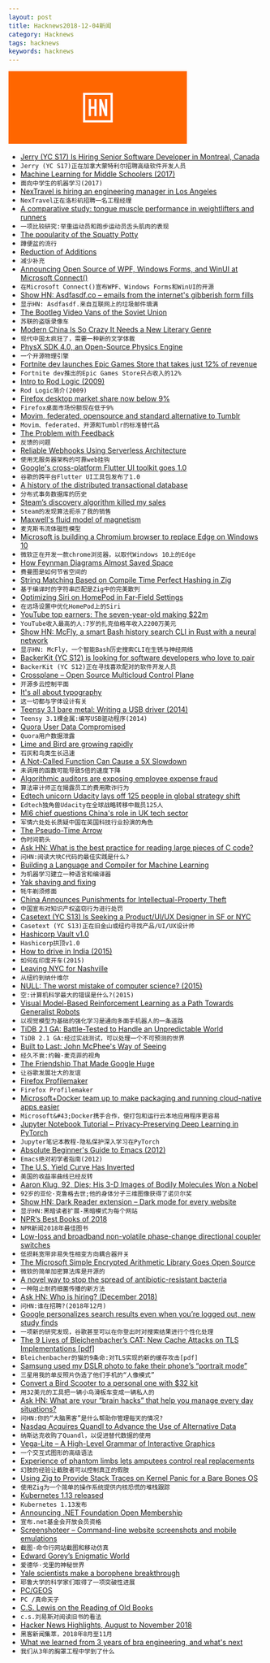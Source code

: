 ```yaml
---
layout: post
title: Hacknews2018-12-04新闻
category: Hacknews
tags: hacknews
keywords: hacknews
---
```


![haccknews-banner](/assets/image/hacknews-banner.jpg)

- [Jerry (YC S17) Is Hiring Senior Software Developer in Montreal, Canada](https://www.workable.com/j/34A79C5205)
- `Jerry (YC S17)正在加拿大蒙特利尔招聘高级软件开发人员`
- [Machine Learning for Middle Schoolers (2017)](https://blog.stephenwolfram.com/2017/05/machine-learning-for-middle-schoolers/)
- `面向中学生的机器学习(2017)`
- [NexTravel is hiring an engineering manager in Los Angeles](https://jobs.lever.co/nextravel/ab56a214-7991-4289-958b-08ba353d406f)
- `NexTravel正在洛杉矶招聘一名工程经理`
- [A comparative study: tongue muscle performance in weightlifters and runners](https://www.ncbi.nlm.nih.gov/pubmed/30460755?dopt=Abstract)
- `一项比较研究:举重运动员和跑步运动员舌头肌肉的表现`
- [The popularity of the Squatty Potty](https://www.theguardian.com/news/2018/nov/30/bowel-movement-change-the-way-you-poo-squatty-potty-toilet)
- `蹲便盆的流行`
- [Reduction of Additions](https://www.excelsiorjet.com/blog/articles/reduction-of-additions/)
- `减少补充`
- [Announcing Open Source of WPF, Windows Forms, and WinUI at Microsoft Connect()](https://blogs.windows.com/buildingapps/2018/12/04/announcing-open-source-of-wpf-windows-forms-and-winui-at-microsoft-connect-2018/)
- `在Microsoft Connect()宣布WPF、Windows Forms和WinUI的开源`
- [Show HN: Asdfasdf.co – emails from the internet&#39;s gibberish form fills](https://medium.com/p/52aad86af33a)
- `显示HN: Asdfasdf.来自互联网上的垃圾邮件填满`
- [The Bootleg Video Vans of the Soviet Union](https://www.theatlantic.com/technology/archive/2018/12/bootleg-video-vans-soviet-union/577060/)
- `苏联的盗版录像车`
- [Modern China Is So Crazy It Needs a New Literary Genre](https://lithub.com/modern-china-is-so-crazy-it-needs-a-new-literary-genre/)
- `现代中国太疯狂了，需要一种新的文学体裁`
- [PhysX SDK 4.0, an Open-Source Physics Engine](https://news.developer.nvidia.com/announcing-physx-sdk-4-0-an-open-source-physics-engine/)
- `一个开源物理引擎`
- [Fortnite dev launches Epic Games Store that takes just 12% of revenue](https://venturebeat.com/2018/12/04/fortnite-dev-launches-epic-games-store-that-takes-just-12-of-revenue/)
- `Fortnite dev推出的Epic Games Store只占收入的12%`
- [Intro to Rod Logic (2009)](http://www.halfbakedmaker.org/blog/58)
- `Rod Logic简介(2009)`
- [Firefox desktop market share now below 9%](https://netmarketshare.com/browser-market-share.aspx?options=%7B%22filter%22%3A%7B%22%24and%22%3A%5B%7B%22deviceType%22%3A%7B%22%24in%22%3A%5B%22Desktop%2Flaptop%22%5D%7D%7D%5D%7D%2C%22dateLabel%22%3A%22Trend%22%2C%22attributes%22%3A%22share%22%2C%22group%22%3A%22browser%22%2C%22sort%22%3A%7B%22share%22%3A-1%7D%2C%22id%22%3A%22browsersDesktop%22%2C%22dateInterval%22%3A%22Monthly%22%2C%22dateStart%22%3A%222017-12%22%2C%22dateEnd%22%3A%222018-11%22%2C%22segments%22%3A%22-1000%22%7D)
- `Firefox桌面市场份额现在低于9%`
- [Movim, federated, opensource and standard alternative to Tumblr](https://nl.movim.eu/?node/pubsub.movim.eu/Movim/hey-tumblr-users-here-is-why-movim-could-be-the-best-platform-to-migrate-to-BpGnsH)
- `Movim、federated、开源和Tumblr的标准替代品`
- [The Problem with Feedback](https://www.theatlantic.com/technology/archive/2018/11/why-ratings-and-feedback-forms-dont-work/575455/)
- `反馈的问题`
- [Reliable Webhooks Using Serverless Architecture](https://medium.com/square-corner-blog/reliable-webhooks-using-serverless-architecture-e009a2096732)
- `使用无服务器架构的可靠web挂钩`
- [Google&#39;s cross-platform Flutter UI toolkit goes 1.0](https://techcrunch.com/2018/12/04/googles-cross-platform-flutter-ui-toolkit-hits-version-1-0/)
- `谷歌的跨平台Flutter UI工具包发布了1.0`
- [A history of the distributed transactional database](https://www.infoq.com/articles/relational-nosql-fauna)
- `分布式事务数据库的历史`
- [Steam’s discovery algorithm killed my sales](http://greyaliengames.com/blog/steams-discovery-algorithm-killed-my-sales/)
- `Steam的发现算法扼杀了我的销售`
- [Maxwell&#39;s fluid model of magnetism](https://arxiv.org/abs/1502.05926)
- `麦克斯韦流体磁性模型`
- [Microsoft is building a Chromium browser to replace Edge on Windows 10](https://www.windowscentral.com/microsoft-building-chromium-powered-web-browser-windows-10)
- `微软正在开发一款chrome浏览器，以取代Windows 10上的Edge`
- [How Feynman Diagrams Almost Saved Space](https://www.quantamagazine.org/why-feynman-diagrams-are-so-important-20160705/)
- `费曼图是如何节省空间的`
- [String Matching Based on Compile Time Perfect Hashing in Zig](https://andrewkelley.me/post/string-matching-comptime-perfect-hashing-zig.html)
- `基于编译时的字符串匹配是Zig中的完美散列`
- [Optimizing Siri on HomePod in Far‑Field Settings](https://machinelearning.apple.com/2018/12/03/optimizing-siri-on-homepod-in-far-field-settings.html)
- `在远场设置中优化HomePod上的Siri`
- [YouTube top earners: The seven-year-old making $22m](https://www.bbc.com/news/business-46427910)
- `YouTube收入最高的人:7岁的扎克伯格年收入2200万美元`
- [Show HN: McFly, a smart Bash history search CLI in Rust with a neural network](https://github.com/cantino/mcfly)
- `显示HN: McFly，一个智能Bash历史搜索CLI在生锈与神经网络`
- [BackerKit (YC S12) is looking for software developers who love to pair](item?id=18603194)
- `BackerKit (YC S12)正在寻找喜欢配对的软件开发人员`
- [Crossplane – Open Source Multicloud Control Plane](https://blog.upbound.io/introducing-crossplane-open-source-multicloud-control-plane/)
- `开源多云控制平面`
- [It&#39;s all about typography](item?id=18588069)
- `这一切都与字体设计有关`
- [Teensy 3.1 bare metal: Writing a USB driver (2014)](http://kevincuzner.com/2014/12/12/teensy-3-1-bare-metal-writing-a-usb-driver/)
- `Teensy 3.1裸金属:编写USB驱动程序(2014)`
- [Quora User Data Compromised](https://blog.quora.com/Quora-Security-Update?share=1)
- `Quora用户数据泄露`
- [Lime and Bird are growing rapidly](https://www.futureengine.org/articles/scooters-are-worth-10b)
- `石灰和鸟类生长迅速`
- [A Not-Called Function Can Cause a 5X Slowdown](https://randomascii.wordpress.com/2018/12/03/a-not-called-function-can-cause-a-5x-slowdown/)
- `未调用的函数可能导致5倍的速度下降`
- [Algorithmic auditors are exposing employee expense fraud](https://www.bloomberg.com/news/articles/2018-11-14/ai-can-now-catch-lies-on-your-expense-report)
- `算法审计师正在揭露员工的费用欺诈行为`
- [Edtech unicorn Udacity lays off 125 people in global strategy shift](https://techcrunch.com/2018/11/29/edtech-unicorn-udacity-lays-off-125-people-in-global-strategy-shift/)
- `Edtech独角兽Udacity在全球战略转移中裁员125人`
- [MI6 chief questions China&#39;s role in UK tech sector](https://www.bbc.com/news/uk-46431810)
- `军情六处处长质疑中国在英国科技行业扮演的角色`
- [The Pseudo-Time Arrow](https://qualiacomputing.com/2018/11/28/the-pseudo-time-arrow-explaining-phenomenal-time-with-implicit-causal-structures-in-networks-of-local-binding/)
- `伪时间箭头`
- [Ask HN: What is the best practice for reading large pieces of C code?](item?id=18597757)
- `问HN:阅读大块C代码的最佳实践是什么?`
- [Building a Language and Compiler for Machine Learning](https://julialang.org/blog/2018/12/ml-language-compiler)
- `为机器学习建立一种语言和编译器`
- [Yak shaving and fixing](https://sophiebits.com/2018/12/03/yak-shaving-fixing.html)
- `牦牛剃须修面`
- [China Announces Punishments for Intellectual-Property Theft](https://www.bloomberg.com/news/articles/2018-12-04/china-announces-new-punishments-for-intellectual-property-theft)
- `中国宣布对知识产权盗窃行为进行处罚`
- [Casetext (YC S13) Is Seeking a Product/UI/UX Designer in SF or NYC](https://jobs.lever.co/casetext/2b724e38-61e4-41e9-8e0b-2620673647f0)
- `Casetext (YC S13)正在旧金山或纽约寻找产品/UI/UX设计师`
- [Hashicorp Vault v1.0](https://www.hashicorp.com/blog/vault-1-0)
- `Hashicorp拱顶v1.0`
- [How to drive in India (2015)](http://theforeignchallenge.com/how_to_drive_in_india/)
- `如何在印度开车(2015)`
- [Leaving NYC for Nashville](http://wesmckinney.com/blog/leaving-nyc-for-nashville/)
- `从纽约到纳什维尔`
- [NULL: The worst mistake of computer science? (2015)](https://www.lucidchart.com/techblog/2015/08/31/the-worst-mistake-of-computer-science/)
- `空:计算机科学最大的错误是什么?(2015)`
- [Visual Model-Based Reinforcement Learning as a Path Towards Generalist Robots](https://bair.berkeley.edu/blog/2018/11/30/visual-rl/)
- `以视觉模型为基础的强化学习是通向多面手机器人的一条道路`
- [TiDB 2.1 GA: Battle-Tested to Handle an Unpredictable World](https://pingcap.com/blog/tidb-2.1-ga-Battle-tested-to-handle-an-unpredictable-world/)
- `TiDB 2.1 GA:经过实战测试，可以处理一个不可预测的世界`
- [Built to Last: John McPhee&#39;s Way of Seeing](https://www.bookforum.com/inprint/025_04/20435)
- `经久不衰:约翰·麦克菲的视角`
- [The Friendship That Made Google Huge](https://www.newyorker.com/magazine/2018/12/10/the-friendship-that-made-google-huge)
- `让谷歌发展壮大的友谊`
- [Firefox Profilemaker](https://ffprofile.com/)
- `Firefox Profilemaker`
- [Microsoft&#43;Docker team up to make packaging and running cloud-native apps easier](https://techcrunch.com/2018/12/04/microsoft-and-docker-team-up-to-make-packaging-and-running-cloud-native-applications-easier/)
- `Microsoft&#43;Docker携手合作，使打包和运行云本地应用程序更容易`
- [Jupyter Notebook Tutorial – Privacy-Preserving Deep Learning in PyTorch](https://github.com/OpenMined/PySyft/tree/master/examples/tutorials)
- `Jupyter笔记本教程-隐私保护深入学习在PyTorch`
- [Absolute Beginner&#39;s Guide to Emacs (2012)](http://www.jesshamrick.com/2012/09/10/absolute-beginners-guide-to-emacs/)
- `Emacs绝对初学者指南(2012)`
- [The U.S. Yield Curve Has Inverted](https://www.bloomberg.com/opinion/articles/2018-12-03/u-s-yield-curve-just-inverted-that-s-huge)
- `美国的收益率曲线已经反转`
- [Aaron Klug, 92, Dies; His 3-D Images of Bodily Molecules Won a Nobel](https://www.nytimes.com/2018/11/30/obituaries/aaron-klug-dead.html)
- `92岁的亚伦·克鲁格去世;他的身体分子三维图像获得了诺贝尔奖`
- [Show HN: Dark Reader extension – Dark mode for every website](http://darkreader.org/)
- `显示HN:黑暗读者扩展-黑暗模式为每个网站`
- [NPR‘s Best Books of 2018](https://apps.npr.org/best-books-2018/)
- `NPR新闻2018年最佳图书`
- [Low-loss and broadband non-volatile phase-change directional coupler switches](https://arxiv.org/abs/1811.08490)
- `低损耗宽带非易失性相变方向耦合器开关`
- [The Microsoft Simple Encrypted Arithmetic Library Goes Open Source](https://www.microsoft.com/en-us/research/blog/the-microsoft-simple-encrypted-arithmetic-library-goes-open-source/)
- `微软的简单加密算法库是开源的`
- [A novel way to stop the spread of antibiotic-resistant bacteria](https://www.economist.com/science-and-technology/2018/12/01/a-novel-way-to-stop-the-spread-of-antibiotic-resistant-bacteria)
- `一种阻止耐药细菌传播的新方法`
- [Ask HN: Who is hiring? (December 2018)](item?id=18589702)
- `问HN:谁在招聘?(2018年12月)`
- [Google personalizes search results even when you’re logged out, new study finds](https://www.theverge.com/2018/12/4/18124718/google-search-results-personalized-unique-duckduckgo-filter-bubble)
- `一项新的研究发现，谷歌甚至可以在你登出时对搜索结果进行个性化处理`
- [The 9 Lives of Bleichenbacher’s CAT: New Cache Attacks on TLS Implementations [pdf]](https://eprint.iacr.org/2018/1173.pdf)
- `Bleichenbacher的猫的9条命:对TLS实现的新的缓存攻击[pdf]`
- [Samsung used my DSLR photo to fake their phone’s “portrait mode”](https://www.diyphotography.net/samsung-used-my-dslr-photo-to-fake-their-phones-portrait-mode/)
- `三星用我的单反照片伪造了他们手机的“人像模式”`
- [Convert a Bird Scooter to a personal one with $32 kit](https://scootertalk.org/viewtopic.php?p=1643&amp;fbclid=IwAR0-b9xJKny5r5adXwc6gocfXbqZ9scA1fpgX5t8L7f7afbT9RZU33Exqnk#p1643)
- `用32美元的工具把一辆小鸟滑板车变成一辆私人的`
- [Ask HN: What are your “brain hacks” that help you manage every day situations?](item?id=18588727)
- `问HN:你的“大脑黑客”是什么帮助你管理每天的情况?`
- [Nasdaq Acquires Quandl to Advance the Use of Alternative Data](https://business.nasdaq.com/mediacenter/pressreleases/1855930/nasdaq-acquires-quandl-to-advance-the-use-of-alternative-data)
- `纳斯达克收购了Quandl，以促进替代数据的使用`
- [Vega-Lite – A High-Level Grammar of Interactive Graphics](https://vega.github.io/vega-lite/)
- `一个交互式图形的高级语法`
- [Experience of phantom limbs lets amputees control real replacements](https://www.economist.com/science-and-technology/2018/12/01/experience-of-phantom-limbs-lets-amputees-control-real-replacements)
- `幻肢的经验让截肢者可以控制真正的假肢`
- [Using Zig to Provide Stack Traces on Kernel Panic for a Bare Bones OS](https://andrewkelley.me/post/zig-stack-traces-kernel-panic-bare-bones-os.html)
- `使用Zig为一个简单的操作系统提供内核恐慌的堆栈跟踪`
- [Kubernetes 1.13 released](https://kubernetes.io/blog/2018/12/03/kubernetes-1-13-release-announcement/)
- `Kubernetes 1.13发布`
- [Announcing .NET Foundation Open Membership](https://dotnetfoundation.org/blog/2018/12/04/announcing-net-foundation-open-membership)
- `宣布.net基金会开放会员资格`
- [Screenshoteer – Command-line website screenshots and mobile emulations](https://github.com/vladocar/screenshoteer)
- `截图-命令行网站截图和移动仿真`
- [Edward Gorey’s Enigmatic World](https://www.newyorker.com/magazine/2018/12/10/edward-goreys-enigmatic-world/)
- `爱德华·戈里的神秘世界`
- [Yale scientists make a borophene breakthrough](https://news.yale.edu/2018/12/03/yale-scientists-make-borophene-breakthrough)
- `耶鲁大学的科学家们取得了一项突破性进展`
- [PC/GEOS](https://github.com/bluewaysw/pcgeos)
- `PC /真命天子`
- [C.S. Lewis on the Reading of Old Books](https://reasonabletheology.org/cs-lewis-on-reading-old-books/)
- `c.s.刘易斯对阅读旧书的看法`
- [Hacker News Highlights, August to November 2018](https://blog.ycombinator.com/hacker-news-highlights-august-to-november-2018/)
- `黑客新闻集萃，2018年8月至11月`
- [What we learned from 3 years of bra engineering, and what&#39;s next](https://bratheory.com/what-we-learned-and-whats-next/)
- `我们从3年的胸罩工程中学到了什么`

